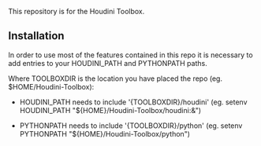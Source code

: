 This repository is for the Houdini Toolbox.

## Installation

In order to use most of the features contained in this repo it is necessary to add entries to your HOUDINI_PATH and PYTHONPATH paths.

Where TOOLBOXDIR is the location you have placed the repo (eg. $HOME/Houdini-Toolbox):

- HOUDINI_PATH needs to include '{TOOLBOXDIR}/houdini' (eg. setenv HOUDINI_PATH "${HOME}/Houdini-Toolbox/houdini:&")

- PYTHONPATH needs to include '{TOOLBOXDIR}/python' (eg. setenv PYTHONPATH "${HOME}/Houdini-Toolbox/python")

